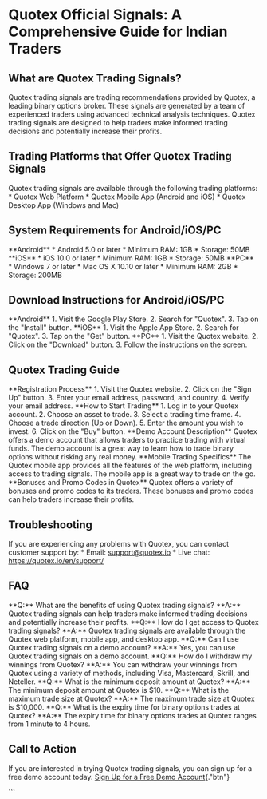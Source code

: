 # Quotex Official Signals: A Comprehensive Guide for Indian Traders

## What are Quotex Trading Signals?

Quotex trading signals are trading recommendations provided by Quotex, a
leading binary options broker. These signals are generated by a team of
experienced traders using advanced technical analysis techniques. Quotex
trading signals are designed to help traders make informed trading
decisions and potentially increase their profits.

## Trading Platforms that Offer Quotex Trading Signals

Quotex trading signals are available through the following trading
platforms: \* Quotex Web Platform \* Quotex Mobile App (Android and iOS)
\* Quotex Desktop App (Windows and Mac)

## System Requirements for Android/iOS/PC

\*\*Android\*\* \* Android 5.0 or later \* Minimum RAM: 1GB \* Storage:
50MB \*\*iOS\*\* \* iOS 10.0 or later \* Minimum RAM: 1GB \* Storage:
50MB \*\*PC\*\* \* Windows 7 or later \* Mac OS X 10.10 or later \*
Minimum RAM: 2GB \* Storage: 200MB

## Download Instructions for Android/iOS/PC

\*\*Android\*\* 1. Visit the Google Play Store. 2. Search for
"Quotex". 3. Tap on the "Install" button. \*\*iOS\*\* 1.
Visit the Apple App Store. 2. Search for "Quotex". 3. Tap on the
"Get" button. \*\*PC\*\* 1. Visit the Quotex website. 2. Click on
the "Download" button. 3. Follow the instructions on the screen.

## Quotex Trading Guide

\*\*Registration Process\*\* 1. Visit the Quotex website. 2. Click on
the "Sign Up" button. 3. Enter your email address, password, and
country. 4. Verify your email address. \*\*How to Start Trading\*\* 1.
Log in to your Quotex account. 2. Choose an asset to trade. 3. Select a
trading time frame. 4. Choose a trade direction (Up or Down). 5. Enter
the amount you wish to invest. 6. Click on the "Buy" button.
\*\*Demo Account Description\*\* Quotex offers a demo account that
allows traders to practice trading with virtual funds. The demo account
is a great way to learn how to trade binary options without risking any
real money. \*\*Mobile Trading Specifics\*\* The Quotex mobile app
provides all the features of the web platform, including access to
trading signals. The mobile app is a great way to trade on the go.
\*\*Bonuses and Promo Codes in Quotex\*\* Quotex offers a variety of
bonuses and promo codes to its traders. These bonuses and promo codes
can help traders increase their profits.

## Troubleshooting

If you are experiencing any problems with Quotex, you can contact
customer support by: \* Email: support@quotex.io \* Live chat:
https://quotex.io/en/support/

## FAQ

\*\*Q:\*\* What are the benefits of using Quotex trading signals?
\*\*A:\*\* Quotex trading signals can help traders make informed trading
decisions and potentially increase their profits. \*\*Q:\*\* How do I
get access to Quotex trading signals? \*\*A:\*\* Quotex trading signals
are available through the Quotex web platform, mobile app, and desktop
app. \*\*Q:\*\* Can I use Quotex trading signals on a demo account?
\*\*A:\*\* Yes, you can use Quotex trading signals on a demo account.
\*\*Q:\*\* How do I withdraw my winnings from Quotex? \*\*A:\*\* You can
withdraw your winnings from Quotex using a variety of methods, including
Visa, Mastercard, Skrill, and Neteller. \*\*Q:\*\* What is the minimum
deposit amount at Quotex? \*\*A:\*\* The minimum deposit amount at
Quotex is \$10. \*\*Q:\*\* What is the maximum trade size at Quotex?
\*\*A:\*\* The maximum trade size at Quotex is \$10,000. \*\*Q:\*\* What
is the expiry time for binary options trades at Quotex? \*\*A:\*\* The
expiry time for binary options trades at Quotex ranges from 1 minute to
4 hours.

## Call to Action

If you are interested in trying Quotex trading signals, you can sign up
for a free demo account today. [Sign Up for a Free Demo
Account](\%22https://traff.sbs/brokerqxsignup\%22){."btn"}

\`\`\`

